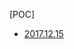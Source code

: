 [POC] 

- [2017.12.15](https://note.youdao.com/share/?id=84b510e8cd6e65d3d7bfd9a6cbe59077&type=note#/)  
